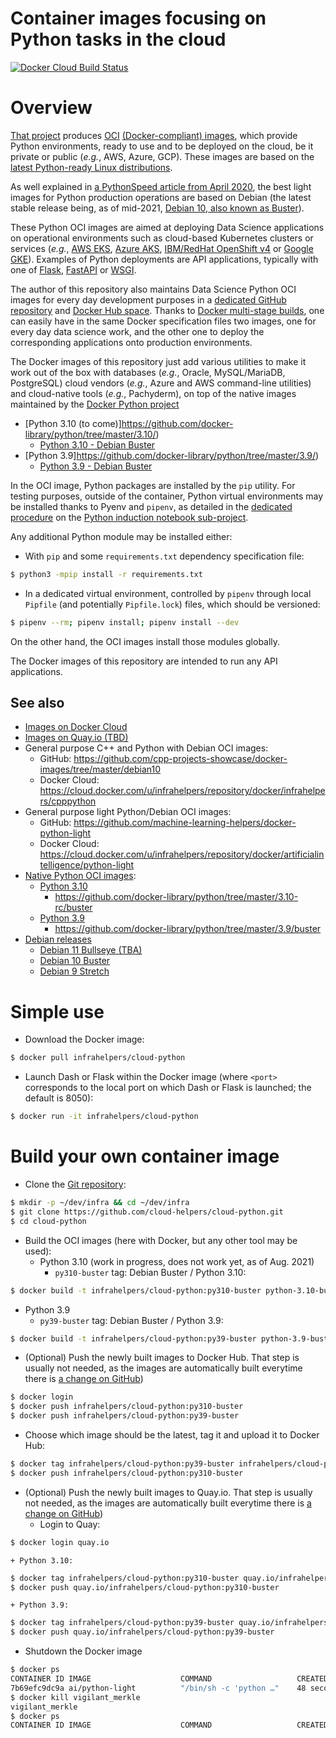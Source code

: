 Container images focusing on Python tasks in the cloud
======================================================

[![Docker Cloud Build Status](https://img.shields.io/docker/cloud/build/infrahelpers/cloud-python)](https://hub.docker.com/repository/docker/infrahelpers/cloud-python/general)

# Overview
[That project](https://github.com/cloud-helpers/cloud-python-images)
produces [OCI](https://opencontainers.org/)
[(Docker-compliant) images](https://hub.docker.com/repository/docker/infrahelpers/cloud-python/tags),
which provide Python environments, ready to use and to be deployed on the
cloud, be it private or public (_e.g._, AWS, Azure, GCP).
These images are based on the
[latest Python-ready Linux distributions](https://hub.docker.com/_/python).

As well explained in
[a PythonSpeed article from April 2020](https://pythonspeed.com/articles/base-image-python-docker-images/),
the best light images for Python production operations are based on Debian
(the latest stable release being, as of mid-2021,
[Debian 10, also known as Buster](https://www.debian.org/releases/buster/)).

These Python OCI images are aimed at deploying Data Science applications
on operational environments such as cloud-based Kubernetes
clusters or services (_e.g._,
[AWS EKS](https://aws.amazon.com/eks),
[Azure AKS](https://azure.microsoft.com/en-us/services/kubernetes-service/),
[IBM/RedHat OpenShift v4](https://www.redhat.com/en/openshift-4) or
[Google GKE](https://cloud.google.com/kubernetes-engine)).
Examples of Python deployments are API applications, typically with one
of [Flask](https://flask.palletsprojects.com/),
[FastAPI](https://fastapi.tiangolo.com/)
or [WSGI](https://en.wikipedia.org/wiki/Web_Server_Gateway_Interface).

The author of this repository also maintains Data Science Python OCI images
for every day development purposes in a
[dedicated GitHub repository](https://github.com/machine-learning-helpers/docker-python-jupyter/)
and
[Docker Hub space](https://hub.docker.com/repository/docker/artificialintelligence/python-jupyter).
Thanks to
[Docker multi-stage builds](https://docs.docker.com/develop/develop-images/multistage-build/),
one can easily have in the same Docker specification files two images, one for
every day data science work, and the other one to deploy the corresponding
applications onto production environments.

The Docker images of this repository just add various utilities to make it
work out of the box with databases (_e.g._, Oracle, MySQL/MariaDB, PostgreSQL)
cloud vendors (_e.g._, Azure and AWS command-line utilities) and cloud-native
tools (_e.g._, Pachyderm), on top of the native images
maintained by the
[Docker Python project](https://github.com/docker-library/python)
* [Python 3.10 (to come)]https://github.com/docker-library/python/tree/master/3.10/)
  + [Python 3.10 - Debian Buster](https://github.com/docker-library/python/tree/master/3.10/buster)
* [Python 3.9]https://github.com/docker-library/python/tree/master/3.9/)
  + [Python 3.9 - Debian Buster](https://github.com/docker-library/python/tree/master/3.9/buster)

In the OCI image, Python packages are installed by the `pip` utility.
For testing purposes, outside of the container, Python virtual environments
may be installed thanks to Pyenv and `pipenv`, as detailed in the
[dedicated procedure](http://github.com/machine-learning-helpers/induction-python/tree/master/installation/virtual-env)
on the
[Python induction notebook sub-project](http://github.com/machine-learning-helpers/induction-python).

Any additional Python module may be installed either:
* With `pip` and some `requirements.txt` dependency specification file:
```bash
$ python3 -mpip install -r requirements.txt
```
* In a dedicated virtual environment, controlled by `pipenv` through local `Pipfile`
  (and potentially `Pipfile.lock`) files, which should be versioned:
```bash
$ pipenv --rm; pipenv install; pipenv install --dev
```

On the other hand, the OCI images install those modules globally.

The Docker images of this repository are intended to run any API applications.

## See also
* [Images on Docker Cloud](https://cloud.docker.com/u/infrahelpers/repository/docker/infrahelpers/cloud-python)
* [Images on Quay.io (TBD)](https://quay.io/repository/infrahelpers/cloud-python)
* General purpose C++ and Python with Debian OCI images:
  + GitHub:
    https://github.com/cpp-projects-showcase/docker-images/tree/master/debian10
  + Docker Cloud:
    https://cloud.docker.com/u/infrahelpers/repository/docker/infrahelpers/cpppython
* General purpose light Python/Debian OCI images:
  + GitHub: https://github.com/machine-learning-helpers/docker-python-light
  + Docker Cloud:
    https://cloud.docker.com/u/infrahelpers/repository/docker/artificialintelligence/python-light
* [Native Python OCI images](https://github.com/docker-library/python):
  + [Python 3.10](https://github.com/docker-library/python/tree/master/3.10-rc)
    - https://github.com/docker-library/python/tree/master/3.10-rc/buster
  + [Python 3.9](https://github.com/docker-library/python/tree/master/3.9)
    - https://github.com/docker-library/python/tree/master/3.9/buster
* [Debian releases](https://wiki.debian.org/DebianReleases)
  + [Debian 11 Bullseye (TBA)](https://wiki.debian.org/DebianBullseye)
  + [Debian 10 Buster](https://wiki.debian.org/DebianBuster)
  + [Debian 9 Stretch](https://wiki.debian.org/DebianStretch)

# Simple use
* Download the Docker image:
```bash
$ docker pull infrahelpers/cloud-python
```

* Launch Dash or Flask within the Docker image (where `<port>` corresponds
  to the local port on which Dash or Flask is launched; the default is 8050):
```bash
$ docker run -it infrahelpers/cloud-python
```

# Build your own container image
* Clone the
  [Git repository](https://github.com/cloud-helpers/cloud-python):
```bash
$ mkdir -p ~/dev/infra && cd ~/dev/infra
$ git clone https://github.com/cloud-helpers/cloud-python.git
$ cd cloud-python
```

* Build the OCI images (here with Docker, but any other tool may be used):
  + Python 3.10 (work in progress, does not work yet, as of Aug. 2021)
    - `py310-buster` tag: Debian Buster / Python 3.10:
```bash
$ docker build -t infrahelpers/cloud-python:py310-buster python-3.10-buster
```
  + Python 3.9
    - `py39-buster` tag: Debian Buster / Python 3.9:
```bash
$ docker build -t infrahelpers/cloud-python:py39-buster python-3.9-buster
```

* (Optional) Push the newly built images to Docker Hub.
  That step is usually not needed, as the images are automatically
  built everytime there is
  [a change on GitHub](https://github.com/cloud-helpers/cloud-python/commits/master))
```bash
$ docker login
$ docker push infrahelpers/cloud-python:py310-buster
$ docker push infrahelpers/cloud-python:py39-buster
```

* Choose which image should be the latest, tag it and upload it to Docker Hub:
```bash
$ docker tag infrahelpers/cloud-python:py39-buster infrahelpers/cloud-python:py310-buster
$ docker push infrahelpers/cloud-python:py310-buster
```

* (Optional) Push the newly built images to Quay.io.
  That step is usually not needed, as the images are automatically
  built everytime there is
  [a change on GitHub](https://github.com/machine-learning-helpers/docker-python-light/commits/master))
	+ Login to Quay:
```bash
$ docker login quay.io
```
	+ Python 3.10:
```bash
$ docker tag infrahelpers/cloud-python:py310-buster quay.io/infrahelpers/cloud-python:py310-buster
$ docker push quay.io/infrahelpers/cloud-python:py310-buster
```
	+ Python 3.9:
```bash
$ docker tag infrahelpers/cloud-python:py39-buster quay.io/infrahelpers/cloud-python:py39-buster
$ docker push quay.io/infrahelpers/cloud-python:py39-buster
```

* Shutdown the Docker image
```bash
$ docker ps
CONTAINER ID IMAGE                    COMMAND                   CREATED        STATUS        PORTS                  NAMES
7b69efc9dc9a ai/python-light          "/bin/sh -c 'python …"    48 seconds ago Up 47 seconds 0.0.0.0:9000->8050/tcp vigilant_merkle
$ docker kill vigilant_merkle
vigilant_merkle
$ docker ps
CONTAINER ID IMAGE                    COMMAND                   CREATED        STATUS        PORTS                  NAMES
```

